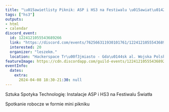 ```yaml
---
title: "\u015awietlisty Piknik: ASP i HS3 na Festiwalu \u015awiat\u0142a"
tags: ["hs3"]
outputs:
- html
- calendar
discord_event:
  id: 1224121055543689266
  link: "https://discord.com/events/762566311930101761/1224121055543689266"
  interested: 20
  organizer: "leszekm."
  location: "Hackerspace Tr\u00f3jmiasto - Gda\u0144sk al. Wojska Polskiego 41"
featureImage: https://cdn.discordapp.com/guild-events/1224121055543689266/6c5b02243086efbaf9efee218678ae6e.png?size=1024
eventInfo:
  dates:
    extra:
      2024-04-08 18:30-21:30: null
---
```

Sztuka Spotyka Technologię: Instalacje ASP i HS3 na Festiwalu Światła 

Spotkanie robocze w formie mini pikniku
